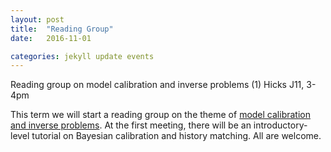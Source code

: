 ```yaml
---
layout: post
title:  "Reading Group"
date:   2016-11-01

categories: jekyll update events
---
```


Reading group on model calibration and inverse problems (1)
Hicks J11, 3-4pm

This term we will start a reading group on the theme of [model calibration and inverse problems](http://mucm.aston.ac.uk/MUCM/MUCMToolkit/index.php?page=MetaOverviewReality.html). At the first meeting, there will be an introductory-level tutorial on Bayesian calibration and history matching. All are welcome.